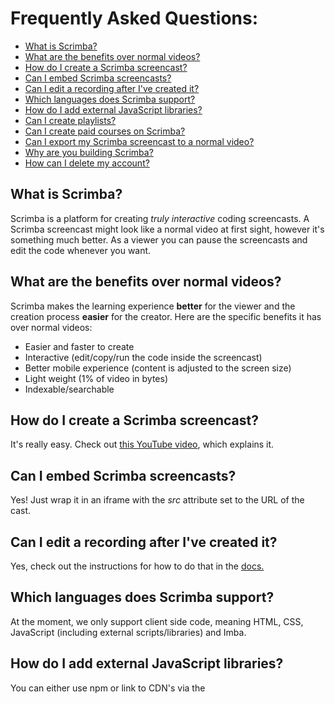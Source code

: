 # Frequently Asked Questions:

- [What is Scrimba?](#what-is-scrimba)
- [What are the benefits over normal videos?](#what-are-the-benefits-over-normal-videos)
- [How do I create a Scrimba screencast?](#how-do-i-create-a-scrimba-screencast)
- [Can I embed Scrimba screencasts?](#can-i-embed-scrimba-screencasts)
- [Can I edit a recording after I've created it?](#can-i-edit-a-recording-after-ive-created-it)
- [Which languages does Scrimba support?](#which-languages-does-scrimba-support)
- [How do I add external JavaScript libraries?](#how-do-i-add-external-javaScript-libraries)
- [Can I create playlists?](#can-i-create-playlists)
- [Can I create paid courses on Scrimba?](#can-i-create-paid-courses-on-scrimba)
- [Can I export my Scrimba screencast to a normal video?](#can-i-export-my-scrimba-screencast-to-a-normal-video)
- [Why are you building Scrimba?](#why-are-you-building-scrimba)
- [How can I delete my account?](#how-can-i-delete-my-account)


## What is Scrimba?
Scrimba is a platform for creating *truly interactive* coding screencasts. A Scrimba screencast might look like a normal video at first sight, however it's something much better. As a viewer you can pause the screencasts and edit the code whenever you want.

## What are the benefits over normal videos?

Scrimba makes the learning experience **better** for the viewer and the creation process **easier** for the creator. Here are the specific benefits it has over normal videos:

- Easier and faster to create
- Interactive (edit/copy/run the code inside the screencast)
- Better mobile experience (content is adjusted to the screen size)
- Light weight (1% of video in bytes)
- Indexable/searchable

## How do I create a Scrimba screencast?
It's really easy. Check out [this YouTube video](https://www.youtube.com/watch?v=rDIlR71omg4&feature=youtu.be&t=1m49s), which explains it.

## Can I embed Scrimba screencasts?
Yes! Just wrap it in an iframe with the *src* attribute set to the URL of the cast.

## Can I edit a recording after I've created it?
Yes, check out the instructions for how to do that in the [docs.](https://github.com/scrimba/community/blob/master/DOCS.md#edit-recording)

## Which languages does Scrimba support?
At the moment, we only support client side code, meaning HTML, CSS, JavaScript (including external scripts/libraries) and Imba.

## How do I add external JavaScript libraries?
You can either use npm or link to CDN's via the <script> tags in the .html file. Check the [docs](https://github.com/scrimba/community/blob/master/DOCS.md#external-javascript-libraries) for instructions.

## Can I create playlists?
Yes! On your profile, click on your profile image in the top right corner and then *New Playlist*. Once created, you can add screencasts to it.

## Can I create paid courses on Scrimba?
Not yet, but you will in the future.

## Can I export my Scrimba screencast to a normal video?
We don't have a functionality for doing this yet. However, feel free to manually do a screen recording of your Scrimba screencasts, so that you can save them as video files locally.

## Why are you building Scrimba?
Our goal is to make online learning *better* than in-person learning. Here's why this is important:

As education has moved from in-person to online, the *in-person learning experience* has been reduced to a video with a comment field. This is a **big step backwards** for both the teacher and the student. 

Scrimba aims to re-create the *in-person learning experience* online, and even surpass it. This will ensure that everybody can get the same high quality learning experience you get through an in-person teacher.

We've also written [an article on why we're creating a new video format for code](https://medium.com/scrimba/why-were-creating-a-new-video-format-for-code-9f674f8dcc46) on Medium.

## How can I delete my account?

Just email us at hello@scrimba.com and we'll delete you account.

## The mini-browser is not working, what do I do?

In some browsers service workers are disabled. Please check that you have allowed service workers.
On Firefox based browsers you can visit `about:config?filter=dom.serviceWorkers.enabled` and change
the value from `false` to `true`.